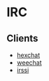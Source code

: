 # IRC

## Clients
* [hexchat](https://hexchat.github.io/)
* [weechat](https://weechat.org/)
* [irssi](https://irssi.org/)
